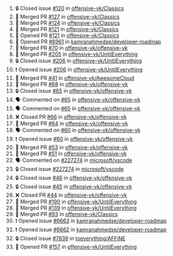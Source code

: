 <!--START_SECTION:activity-->
1. 🔒 Closed issue [#120](https://github.com/offensive-vk/Classics/issues/120) in [offensive-vk/Classics](https://github.com/offensive-vk/Classics)
2. 🎉 Merged PR [#127](https://github.com/offensive-vk/Classics/pull/127) in [offensive-vk/Classics](https://github.com/offensive-vk/Classics)
3. 🎉 Merged PR [#124](https://github.com/offensive-vk/Classics/pull/124) in [offensive-vk/Classics](https://github.com/offensive-vk/Classics)
4. 🎉 Merged PR [#121](https://github.com/offensive-vk/Classics/pull/121) in [offensive-vk/Classics](https://github.com/offensive-vk/Classics)
5. 💪 Opened PR [#121](https://github.com/offensive-vk/Classics/pull/121) in [offensive-vk/Classics](https://github.com/offensive-vk/Classics)
6. 💪 Opened PR [#6961](https://github.com/kamranahmedse/developer-roadmap/pull/6961) in [kamranahmedse/developer-roadmap](https://github.com/kamranahmedse/developer-roadmap)
7. 🎉 Merged PR [#70](https://github.com/offensive-vk/offensive-vk/pull/70) in [offensive-vk/offensive-vk](https://github.com/offensive-vk/offensive-vk)
8. 🎉 Merged PR [#205](https://github.com/offensive-vk/UntilEverything/pull/205) in [offensive-vk/UntilEverything](https://github.com/offensive-vk/UntilEverything)
9. 🔒 Closed issue [#206](https://github.com/offensive-vk/UntilEverything/issues/206) in [offensive-vk/UntilEverything](https://github.com/offensive-vk/UntilEverything)
10. ❗ Opened issue [#206](https://github.com/offensive-vk/UntilEverything/issues/206) in [offensive-vk/UntilEverything](https://github.com/offensive-vk/UntilEverything)
11. 🎉 Merged PR [#41](https://github.com/offensive-vk/AwesomeCloud/pull/41) in [offensive-vk/AwesomeCloud](https://github.com/offensive-vk/AwesomeCloud)
12. 🎉 Merged PR [#68](https://github.com/offensive-vk/offensive-vk/pull/68) in [offensive-vk/offensive-vk](https://github.com/offensive-vk/offensive-vk)
13. 🔒 Closed issue [#65](https://github.com/offensive-vk/offensive-vk/issues/65) in [offensive-vk/offensive-vk](https://github.com/offensive-vk/offensive-vk)
14. 🗣 Commented on [#65](https://github.com/offensive-vk/offensive-vk/issues/65) in [offensive-vk/offensive-vk](https://github.com/offensive-vk/offensive-vk)
15. 🗣 Commented on [#65](https://github.com/offensive-vk/offensive-vk/issues/65) in [offensive-vk/offensive-vk](https://github.com/offensive-vk/offensive-vk)
16. ❌ Closed PR [#66](https://github.com/offensive-vk/offensive-vk/pull/66) in [offensive-vk/offensive-vk](https://github.com/offensive-vk/offensive-vk)
17. 🎉 Merged PR [#64](https://github.com/offensive-vk/offensive-vk/pull/64) in [offensive-vk/offensive-vk](https://github.com/offensive-vk/offensive-vk)
18. 🗣 Commented on [#60](https://github.com/offensive-vk/offensive-vk/issues/60) in [offensive-vk/offensive-vk](https://github.com/offensive-vk/offensive-vk)
19. ❗ Opened issue [#60](https://github.com/offensive-vk/offensive-vk/issues/60) in [offensive-vk/offensive-vk](https://github.com/offensive-vk/offensive-vk)
20. 🎉 Merged PR [#53](https://github.com/offensive-vk/offensive-vk/pull/53) in [offensive-vk/offensive-vk](https://github.com/offensive-vk/offensive-vk)
21. 🎉 Merged PR [#51](https://github.com/offensive-vk/offensive-vk/pull/51) in [offensive-vk/offensive-vk](https://github.com/offensive-vk/offensive-vk)
22. 🗣 Commented on [#227274](https://github.com/microsoft/vscode/issues/227274) in [microsoft/vscode](https://github.com/microsoft/vscode)
23. 🔒 Closed issue [#227274](https://github.com/microsoft/vscode/issues/227274) in [microsoft/vscode](https://github.com/microsoft/vscode)
24. 🔒 Closed issue [#46](https://github.com/offensive-vk/offensive-vk/issues/46) in [offensive-vk/offensive-vk](https://github.com/offensive-vk/offensive-vk)
25. 🔒 Closed issue [#45](https://github.com/offensive-vk/offensive-vk/issues/45) in [offensive-vk/offensive-vk](https://github.com/offensive-vk/offensive-vk)
26. ❌ Closed PR [#44](https://github.com/offensive-vk/offensive-vk/pull/44) in [offensive-vk/offensive-vk](https://github.com/offensive-vk/offensive-vk)
27. 🎉 Merged PR [#190](https://github.com/offensive-vk/UntilEverything/pull/190) in [offensive-vk/UntilEverything](https://github.com/offensive-vk/UntilEverything)
28. 🎉 Merged PR [#139](https://github.com/offensive-vk/UntilEverything/pull/139) in [offensive-vk/UntilEverything](https://github.com/offensive-vk/UntilEverything)
29. 🎉 Merged PR [#93](https://github.com/offensive-vk/Classics/pull/93) in [offensive-vk/Classics](https://github.com/offensive-vk/Classics)
30. ❗ Opened issue [#6663](https://github.com/kamranahmedse/developer-roadmap/issues/6663) in [kamranahmedse/developer-roadmap](https://github.com/kamranahmedse/developer-roadmap)
31. ❗ Opened issue [#6662](https://github.com/kamranahmedse/developer-roadmap/issues/6662) in [kamranahmedse/developer-roadmap](https://github.com/kamranahmedse/developer-roadmap)
32. 🔒 Closed issue [#7839](https://github.com/toeverything/AFFiNE/issues/7839) in [toeverything/AFFiNE](https://github.com/toeverything/AFFiNE)
33. 💪 Opened PR [#157](https://github.com/offensive-vk/UntilEverything/pull/157) in [offensive-vk/UntilEverything](https://github.com/offensive-vk/UntilEverything)
<!--END_SECTION:activity-->
